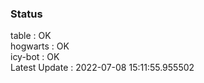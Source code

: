 ### Status


table : OK  
hogwarts : OK  
icy-bot : OK  
Latest Update : 2022-07-08 15:11:55.955502
